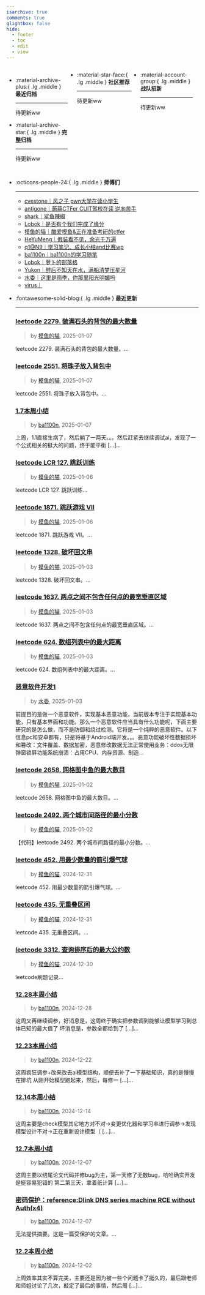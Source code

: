 ```yaml
---
isarchive: true
comments: true
glightbox: false
hide:
  - footer
  - toc
  - edit
  - view
---
```


<div class="grid" style="display: grid;grid-template-columns: 32% 33% 32%;" markdown>

<div class="grid cards" style="display: grid; grid-template-columns: 1fr;" markdown>

-   :material-archive-plus:{ .lg .middle } __最近归档__

    ---

    待更新ww


-   :material-archive-star:{ .lg .middle } __完整归档__

    ---

    待更新ww



</div>

<div class="grid cards" markdown>

-   :material-star-face:{ .lg .middle } __社区推荐__

    ---

    待更新ww


</div>

<div class="grid cards" markdown>

-   :material-account-group:{ .lg .middle } __战队招新__

    ---

    待更新ww


</div>

</div>

<div class="grid cards" markdown>

-   :octicons-people-24:{ .lg .middle } __师傅们__

    ---
    - [cvestone｜风之子 pwn大学在读小学生](https://www.su-cvestone.cn/)
    - [antigone｜蒟蒻CTFer CUIT驾校在读 逆向苦手](https://antigone4224.github.io/)
    - [shark｜鲨鱼辣椒](https://www.shark45.cn/)
    - [Lobok｜是否有个我们完成了缘分](http://dis4.cn/)
    - [摸鱼的猫｜酷爱摸鱼&正在准备考研的ctfer](https://blog.csdn.net/qq_62172019/)
    - [HeYuMeng｜假装看不见，余光千万遍](http://www.heyumeng.online/)
    - [q1@N9｜学习笔记、成长小结and比赛wp](https://qsheep24.wordpress.com)
    - [ba1100n｜ba1100n的学习随笔](http://www.ba1100n.tech)
    - [Lobok｜萝卜的部落格](https://dis4.cn)
    - [Yukon｜醉后不知天在水，满船清梦压星河](https://yukon.icu)
    - [水委｜这里是雨季，你那里阳光明媚吗](https://arch3rn4r.github.io)
    - [virus｜](https://megachar0x01.github.io)

</div>
<div class="grid cards" markdown>

-   :fontawesome-solid-blog:{ .lg .middle } __最近更新__

    ---
    ### [leetcode 2279. 装满石头的背包的最大数量](https://blog.csdn.net/qq_62172019/article/details/144979574)  
    >by [摸鱼的猫](https://blog.csdn.net/qq_62172019/), 2025-01-07

    leetcode 2279. 装满石头的背包的最大数量。...
    ### [leetcode 2551. 将珠子放入背包中](https://blog.csdn.net/qq_62172019/article/details/144978995)  
    >by [摸鱼的猫](https://blog.csdn.net/qq_62172019/), 2025-01-07

    leetcode 2551. 将珠子放入背包中。...
    ### [1.7本周小结](http://ba1100n.tech/weekly_diary/1-7%e6%9c%ac%e5%91%a8%e5%b0%8f%e7%bb%93/)  
    >by [ba1100n](http://www.ba1100n.tech), 2025-01-07

    上周，1.1直接生病了，然后躺了一两天。。。然后赶紧去继续调试ai，发现了一个公式相关的挺大的问题，终于能平衡 […]...
    ### [leetcode LCR 127. 跳跃训练](https://blog.csdn.net/qq_62172019/article/details/144958506)  
    >by [摸鱼的猫](https://blog.csdn.net/qq_62172019/), 2025-01-06

    leetcode LCR 127. 跳跃训练...
    ### [leetcode 1871. 跳跃游戏 VII](https://blog.csdn.net/qq_62172019/article/details/144957490)  
    >by [摸鱼的猫](https://blog.csdn.net/qq_62172019/), 2025-01-06

    leetcode 1871. 跳跃游戏 VII。...
    ### [leetcode 1328. 破坏回文串](https://blog.csdn.net/qq_62172019/article/details/144911548)  
    >by [摸鱼的猫](https://blog.csdn.net/qq_62172019/), 2025-01-03

    leetcode 1328. 破坏回文串。...
    ### [leetcode 1637. 两点之间不包含任何点的最宽垂直区域](https://blog.csdn.net/qq_62172019/article/details/144911016)  
    >by [摸鱼的猫](https://blog.csdn.net/qq_62172019/), 2025-01-03

    leetcode 1637. 两点之间不包含任何点的最宽垂直区域。...
    ### [leetcode 624. 数组列表中的最大距离](https://blog.csdn.net/qq_62172019/article/details/144910380)  
    >by [摸鱼的猫](https://blog.csdn.net/qq_62172019/), 2025-01-03

    leetcode 624. 数组列表中的最大距离。...
    ### [恶意软件开发1](http://arch3rn4r.github.io/2025/01/04/%E6%81%B6%E6%84%8F%E8%BD%AF%E4%BB%B6%E5%BC%80%E5%8F%911/)  
    >by [水委](https://arch3rn4r.github.io), 2025-01-03

    前提目的是做一个恶意软件，实现基本恶意功能，当前版本专注于实现基本功能，只有基本界面和功能。那么一个恶意软件应当具有什么功能呢，下面主要研究的是怎么做，而不是防御和绕过检测。它将是一个纯粹的恶意软件。以下信息pc和安卓都有，只是将基于Android端开发。。。恶意功能破坏性数据损坏和篡改：文件覆盖、数据加密，恶意修改数据无法正常使用业务：ddos无限弹窗锁屏功能系统崩溃：占用CPU、内存资源、制造...
    ### [leetcode 2658. 网格图中鱼的最大数目](https://blog.csdn.net/qq_62172019/article/details/144888120)  
    >by [摸鱼的猫](https://blog.csdn.net/qq_62172019/), 2025-01-02

    leetcode 2658. 网格图中鱼的最大数目。...
    ### [leetcode 2492. 两个城市间路径的最小分数](https://blog.csdn.net/qq_62172019/article/details/144886516)  
    >by [摸鱼的猫](https://blog.csdn.net/qq_62172019/), 2025-01-02

    【代码】leetcode 2492. 两个城市间路径的最小分数。...
    ### [leetcode 452. 用最少数量的箭引爆气球](https://blog.csdn.net/qq_62172019/article/details/144845782)  
    >by [摸鱼的猫](https://blog.csdn.net/qq_62172019/), 2024-12-31

    leetcode 452. 用最少数量的箭引爆气球。...
    ### [leetcode 435. 无重叠区间](https://blog.csdn.net/qq_62172019/article/details/144844352)  
    >by [摸鱼的猫](https://blog.csdn.net/qq_62172019/), 2024-12-31

    leetcode 435. 无重叠区间。...
    ### [leetcode 3312. 查询排序后的最大公约数](https://blog.csdn.net/qq_62172019/article/details/144817178)  
    >by [摸鱼的猫](https://blog.csdn.net/qq_62172019/), 2024-12-30

    leetcode刷题记录...
    ### [12.28本周小结](http://ba1100n.tech/weekly_diary/12-28%e6%9c%ac%e5%91%a8%e5%b0%8f%e7%bb%93/)  
    >by [ba1100n](http://www.ba1100n.tech), 2024-12-28

    这周又再继续调参，好消息是，这周终于确实把参数调到能够让模型学习到总体已知的最大值了 坏消息是，参数全都给到了 […]...
    ### [12.23本周小结](http://ba1100n.tech/weekly_diary/12-23%e6%9c%ac%e5%91%a8%e5%b0%8f%e7%bb%93/)  
    >by [ba1100n](http://www.ba1100n.tech), 2024-12-22

    这周疯狂调参+改来改去ai模型结构，顺便去补了一下基础知识，真的是慢慢在排坑 从刚开始模型跑起来，然后，每修一 […]...
    ### [12.14本周小结](http://ba1100n.tech/weekly_diary/12-14%e6%9c%ac%e5%91%a8%e5%b0%8f%e7%bb%93/)  
    >by [ba1100n](http://www.ba1100n.tech), 2024-12-14

    这周主要是check模型其它地方对不对->变更优化器和学习率进行调参->发现模型设计不对->正在重新设计模型（ […]...
    ### [12.7本周小结](http://ba1100n.tech/weekly_diary/12-7%e6%9c%ac%e5%91%a8%e5%b0%8f%e7%bb%93/)  
    >by [ba1100n](http://www.ba1100n.tech), 2024-12-07

    这周主要以结尾论文代码并修bug为主，第一天修了无数bug，哈哈确实开发是挺容易犯错的 第二第三天，拿着纸计算 […]...
    ### [密码保护：reference:Dlink DNS series machine RCE without Auth(x4)](http://ba1100n.tech/%e6%bc%8f%e6%b4%9e%e6%8a%a5%e5%91%8a/referencedlink-dns-series-machine-rce-without-authx4/)  
    >by [ba1100n](http://www.ba1100n.tech), 2024-12-07

    无法提供摘要。这是一篇受保护的文章。...
    ### [12.2本周小结](http://ba1100n.tech/weekly_diary/12-2%e6%9c%ac%e5%91%a8%e5%b0%8f%e7%bb%93/)  
    >by [ba1100n](http://www.ba1100n.tech), 2024-12-02

    上周效率其实不算完美，主要还是因为被一些个问题卡了挺久的，最后跟老师和师姐讨论了几次，敲定了最后的事情，然后周 […]...

</div>
